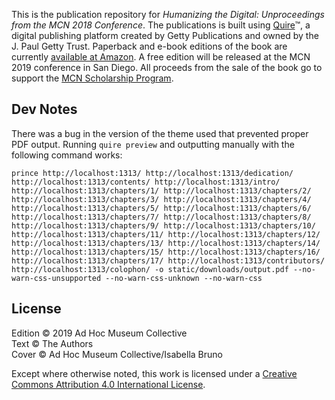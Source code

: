 
This is the publication repository for *Humanizing the Digital: Unproceedings from the MCN 2018 Conference*. The publications is built using [Quire](https://gettypubs.github.io/quire/)™, a digital publishing platform created by Getty Publications and owned by the J. Paul Getty Trust. Paperback and e-book editions of the book are currently [available at Amazon](https://www.amazon.com/dp/1091360332). A free edition will be released at the MCN 2019 conference in San Diego. All proceeds from the sale of the book go to support the [MCN Scholarship Program](https://conference.mcn.edu/2019/scholarship.cfm).

## Dev Notes

There was a bug in the version of the theme used that prevented proper PDF output. Running `quire preview` and outputting manually with the following command works:

```
prince http://localhost:1313/ http://localhost:1313/dedication/ http://localhost:1313/contents/ http://localhost:1313/intro/ http://localhost:1313/chapters/1/ http://localhost:1313/chapters/2/ http://localhost:1313/chapters/3/ http://localhost:1313/chapters/4/ http://localhost:1313/chapters/5/ http://localhost:1313/chapters/6/ http://localhost:1313/chapters/7/ http://localhost:1313/chapters/8/ http://localhost:1313/chapters/9/ http://localhost:1313/chapters/10/ http://localhost:1313/chapters/11/ http://localhost:1313/chapters/12/ http://localhost:1313/chapters/13/ http://localhost:1313/chapters/14/ http://localhost:1313/chapters/15/ http://localhost:1313/chapters/16/ http://localhost:1313/chapters/17/ http://localhost:1313/contributors/ http://localhost:1313/colophon/ -o static/downloads/output.pdf --no-warn-css-unsupported --no-warn-css-unknown --no-warn-css
```

## License 

Edition © 2019 Ad Hoc Museum Collective<br />
Text © The Authors<br />
Cover © Ad Hoc Museum Collective/Isabella Bruno<br />

Except where otherwise noted, this work is licensed under a <a rel="license" href="http://creativecommons.org/licenses/by/4.0/">Creative Commons Attribution 4.0 International License</a>.
